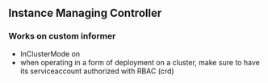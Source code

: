 ## Instance Managing Controller
### Works on custom informer
* InClusterMode on
* when operating in a form of deployment on a cluster, make sure to have its serviceaccount authorized with RBAC (crd) 
